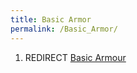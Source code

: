 ```yaml
---
title: Basic Armor
permalink: /Basic_Armor/
---
```


1.  REDIRECT [Basic Armour](Basic_Armour "wikilink")